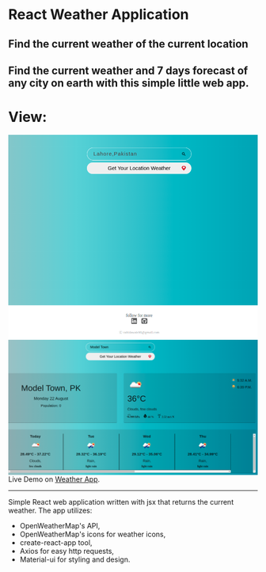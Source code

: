 # React Weather Application

## Find the current weather of the current location

## Find the current weather and 7 days forecast of any city on earth with this simple little web app.

# View:

<img src="/src/assets/w1.png"
     alt="Markdown Monster icon"
     style="float: left; margin-right: 10px;" />
<img src="/src/assets/w2.png"
     alt="Markdown Monster icon"
     style="float: left; margin-right: 10px;" />
Live Demo on [Weather App](https://myweatherforecastt.netlify.app/).

---

Simple React web application written with jsx that returns the current weather. The app utilizes:

- OpenWeatherMap's API,
- OpenWeatherMap's icons for weather icons,
- create-react-app tool,
- Axios for easy http requests,
- Material-ui for styling and design.
